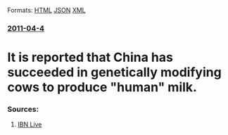 
Formats: [HTML](/news/2011/04/4/it-is-reported-that-china-has-succeeded-in-genetically-modifying-cows-to-produce-human-milk.html)  [JSON](/news/2011/04/4/it-is-reported-that-china-has-succeeded-in-genetically-modifying-cows-to-produce-human-milk.json)  [XML](/news/2011/04/4/it-is-reported-that-china-has-succeeded-in-genetically-modifying-cows-to-produce-human-milk.xml)  

### [2011-04-4](/news/2011/04/4/index.md)

##### 
# It is reported that China has succeeded in genetically modifying cows to produce "human" milk. 




### Sources:

1. [IBN Live](http://ibnlive.in.com/news/china-to-produce-human-milk-from-gm-cows/146749-2.html)
